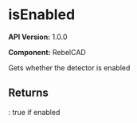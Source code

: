 # isEnabled

**API Version:** 1.0.0

**Component:** RebelCAD

Gets whether the detector is enabled

## Returns

: true if enabled

